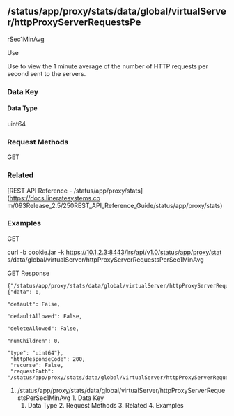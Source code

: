 ## /status/app/proxy/stats/data/global/virtualServer/httpProxyServerRequestsPe
rSec1MinAvg

Use

Use to view the 1 minute average of the number of HTTP requests per second
sent to the servers.

### Data Key

#### Data Type

uint64

### Request Methods

GET

### Related

[REST API Reference - /status/app/proxy/stats](https://docs.lineratesystems.co
m/093Release_2.5/250REST_API_Reference_Guide/status/app/proxy/stats)

### Examples

GET

curl -b cookie.jar -k https://10.1.2.3:8443/lrs/api/v1.0/status/app/proxy/stat
s/data/global/virtualServer/httpProxyServerRequestsPerSec1MinAvg

GET Response

    
    {"/status/app/proxy/stats/data/global/virtualServer/httpProxyServerRequestsPerSec1MinAvg": {"data": 0,
                                                                                              "default": False,
                                                                                              "defaultAllowed": False,
                                                                                              "deleteAllowed": False,
                                                                                              "numChildren": 0,
                                                                                              "type": "uint64"},
     "httpResponseCode": 200,
     "recurse": False,
     "requestPath": "/status/app/proxy/stats/data/global/virtualServer/httpProxyServerRequestsPerSec1MinAvg"}
    

  1. /status/app/proxy/stats/data/global/virtualServer/httpProxyServerRequestsPerSec1MinAvg
    1. Data Key
      1. Data Type
    2. Request Methods
    3. Related
    4. Examples

